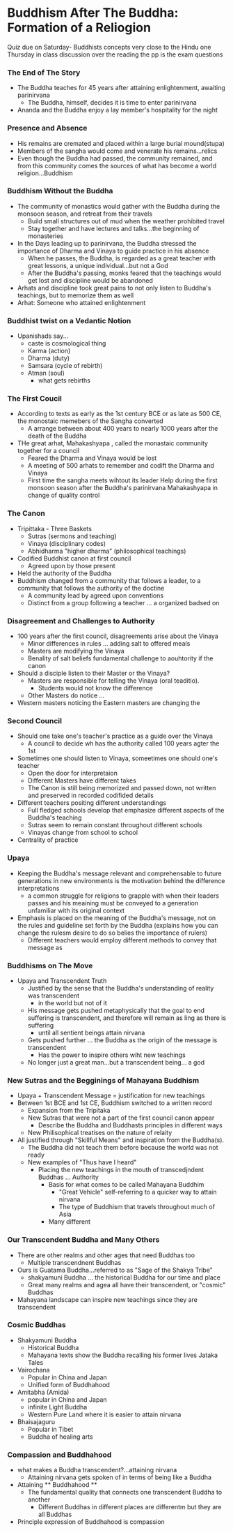 # Buddhism After The Buddha: Formation of a Reliogion
Quiz due on Saturday- Buddhists concepts very close to the Hindu one
Thursday in class discussion over the reading 
the pp is the exam questions
### The End of The Story
- The Buddha teaches for 45 years after attaining enlightenment, awaiting parinirvana
    - The Buddha, himself, decides it is time to enter parinirvana
- Ananda and the Buddha enjoy a lay member's hospitality for the night

### Presence and Absence 
- His remains are cremated and placed within a large burial mound(stupa)
- Members of the sangha would come and venerate his remains...relics
- Even though the Buddha had passed, the community remained, and from this community comes the sources of what has become a world religion...Buddhism
### Buddhism Without the Buddha
- The community of monastics would gather with the Buddha during the monsoon season, and retreat from their travels
    - Build small structures out of mud when the weather prohibited travel
    - Stay together and have lectures and talks...the beginning of monasteries
- In the Days leading up to parinirvana, the Buddha stressed the importance of Dharma and Vinaya to guide practice in his absence
    - When he passes, the Buddha, is regarded as a great teacher with great lessons, a unique individual...but not a God
    - After the Buddha's passing, monks feared that the teachings would get lost and discipline would be abandoned
- Arhats and discipline took great pains to not only listen to Buddha's teachings, but to memorize them as well
- Arhat: Someone who attained enlightenment
### Buddhist twist on a Vedantic Notion
- Upanishads say...
    - caste is cosmological thing
    - Karma (action)
    - Dharma (duty)
    - Samsara (cycle of rebirth)
    - Atman (soul)
        - what gets rebirths
### The First Coucil
- According to texts as early as the 1st century BCE or as late as 500 CE, the monostaic memebers of the Sangha converted
    - A arrange between about 400 years to nearly 1000 years after the death of the Buddha
- THe great arhat, Mahakashyapa , called the monastaic community together for a council
    - Feared the Dharma and Vinaya would be lost
    - A meeting of 500 arhats to remember and codift the Dharma and Vinaya
    - First time the sangha meets wihtout its leader Help during the first monsoon season after the Buddha's parinirvana Mahakashyapa in change of quality control
### The Canon
- Tripittaka - Three Baskets 
    - Sutras (sermons and teaching)
    - Vinaya (disciplinary codes)
    - Abhidharma "higher dharma" (philosophical teachings)
- Codified Buddhist canon at first council
    - Agreed upon by those present
- Held the authority of the Buddha
 - Buddhism changed from a community that follows a leader, to a community that follows the authority of the doctine   
     - A community lead by agreed upon conventions 
     - Distinct from a group following a teacher ... a organized badsed on 

### Disagreement and Challenges to Authority
- 100 years after the first council, disagreements arise about the Vinaya
    - Minor differences in rules ... adding salt to offered meals
    - Masters are modifying the Vinaya
    - Benality of salt beliefs fundamental challenge to aouhtority if the canon
- Should a disciple listen to their Master or the Vinaya?
  - Masters are responsible for telling the Vinaya (oral teaditio).
    - Students would not know the difference
  - Other Masters do notice ... 
- Western masters noticing the Eastern masters are changing the 

### Second Council
- Should one take one's teacher's practice as a guide over the Vinaya
    - A council to decide wh has the authority called 100 years agter the 1st
- Sometimes one should listen to Vinaya, someetimes one should one's teacher
    - Open the door for interpretaion
    - Different Masters have different takes
    - The Canon is still being memorized and passed down, not written and preserved in recorded codifided details
- Different teachers positing different understandings 
    - Full fledged schools develop that emphasize different aspects of the Buddha's teaching
    - Sutras seem to remain constant throughout different schools
    - Vinayas change from school to school
- Centrality of practice
### Upaya
- Keeping the Buddha's message relevant and comprehensable to future generations in new environments is the motivation behind the difference interpretations
    - a common struggle for religions to grapple with when their leaders passes and his meaining must be conveyed to a generation unfamiliar with its original context
- Emphasis is placed on the meaning of the Buddha's message, not on the rules and guideline set forth by the Buddha (explains how you can change the rulesm desire to do so belies the importance of rulers)
    - Different teachers would employ different methods to convey that message as 

### Buddhisms on The Move
- Upaya and Transcendent Truth
    - Justified by the sense that the Buddha's understanding of reality was transcendent
        - in the world but not of it
    - His message gets pushed metaphysically that the goal to end suffering is transcendent, and therefore will remain as ling as there is suffering
        - until all sentient beings attain nirvana
    - Gets pushed further ... the Buddha as the origin of the message is transcendent
        - Has the power to inspire others wiht new teachings
    - No longer just a great man...but a transcendent being... a god
### New Sutras and the Begginings of Mahayana Buddhism 
- Upaya + Transcendent Message = justification for new teachings
- Between 1st BCE and 1st CE, Buddhism switched to a written record
    - Expansion from the Tripitaka
    - New Sutras that were not a part of the first council canon appear
        - Describe the Buddha and Buddhasts principles in different ways
    - New Philisophical treatises on the nature of relaity
- All justified through "Skillful Means" and inspiration from the Buddha(s).
    - The Buddha did not teach them before because the world was not ready
    - New examples of "Thus have I heard"
        - Placing the new teachings in the mouth of transcedjndent Buddhas ... Authority
            - Basis for what comes to be called Mahayana Buddhim
                - "Great Vehicle" self-referring to a quicker way to attain nirvana
                - The type of Buddhism that travels throughout much of Asia
            - Many different

### Our Transcendent Buddha and Many Others
- There are other realms and other ages that need Buddhas too 
    - Multiple transcendnent Buddhas 
- Ours is Guatama Buddha...referred to as "Sage of the Shakya Tribe"
    - shakyamuni Buddha ... the historical Buddha for our time and place
    - Great many realms and agea all have their transcendent, or "cosmic" Buddhas
- Mahayana landscape can inspire new teachings since they are transcendent
### Cosmic Buddhas
- Shakyamuni Buddha
    - Historical Buddha
    - Mahayana texts show the Buddha recalling his former lives
        Jataka Tales
- Vairochana 
    - Popular in China and Japan
    - Unified form of Buddhahood
- Amitabha (Amida)
    - popular in China and Japan
    - infinite Light Buddha
    - Western Pure Land where it is easier to attain nirvana
- Bhaisajaguru
    - Popular in Tibet
    - Buddha of healing arts
### Compassion and Buddhahood
- what makes a Buddha transcendent?...attaining nirvana
    - Attaining nirvana gets spoken of in terms of being like a Buddha 
- Attaining ** Buddhahood **
    - The fundamental quality that connects one transcendent Buddha to another
        - Different Buddhas in different places are differentm but they are all Buddhas
- Principle expression of Buddhahood is compassion
